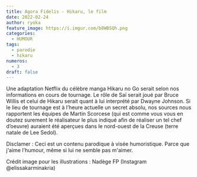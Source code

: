 ```yaml
---
title: Agora Fidelis - Hikaru, le film
date: 2022-02-24
author: ryoka
feature_image: https://i.imgur.com/b8WBSQh.png
categories:
  - HUMOUR
tags:
  - parodie
  - hikaru
numeros: 
  - 3
draft: false
---
```



Une adaptation Netflix du célèbre manga Hikaru no Go serait selon nos informations en cours de tournage. Le rôle de Saï serait joué par Bruce Willis et celui de Hikaru serait quant à lui interprété par Dwayne Johnson. Si le lieu de tournage est à l’heure actuelle un secret absolu, nos sources nous rapportent les équipes de Martin Scorcese (qui est comme vous vous en doutez surement le réalisateur le plus indiqué afin de réaliser un tel chef d’oeuvre) auraient été aperçues dans le nord-ouest de la Creuse (terre natale de Lee Sedol).


Disclamer : Ceci est un contenu parodique à visée humoristique. Parce que j'aime l'humour, même si lui ne semble pas m'aimer. 

Crédit image pour les illustrations : Nadège FP (Instagram @elissakarminakria)
